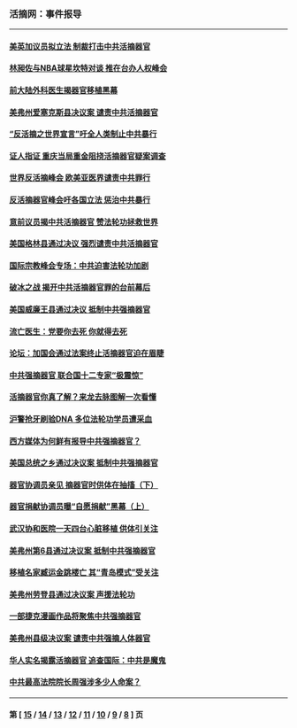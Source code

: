 ### 活摘网：事件报导
---
#### [美英加议员拟立法 制裁打击中共活摘器官](../../pages/nf5877/n13430251.md?02080430) 
#### [林昶佐与NBA球星坎特对谈 推在台办人权峰会](../../pages/nf5877/n13414467.md?02080430) 
#### [前大陆外科医生揭器官移植黑幕](../../pages/nf5877/n13401416.md?02080430) 
#### [美弗州爱塞克斯县决议案 谴责中共活摘器官](../../pages/nf5877/n13320919.md?02080430) 
#### [“反活摘之世界宣言”吁全人类制止中共暴行](../../pages/nf5877/n13259730.md?02080430) 
#### [证人指证 重庆当局重金阻挠活摘器官疑案调查](../../pages/nf5877/n13259127.md?02080430) 
#### [世界反活摘峰会 欧美亚医界谴责中共罪行](../../pages/nf5877/n13253550.md?02080430) 
#### [反活摘器官峰会吁各国立法 惩治中共暴行](../../pages/nf5877/n13245052.md?02080430) 
#### [意前议员揭中共活摘器官 赞法轮功拯救世界](../../pages/nf5877/n13203445.md?02080430) 
#### [美国格林县通过决议 强烈谴责中共活摘器官](../../pages/nf5877/n13119367.md?02080430) 
#### [国际宗教峰会专场：中共迫害法轮功加剧](../../pages/nf5877/n13088279.md?02080430) 
#### [破冰之战 揭开中共活摘器官罪的台前幕后](../../pages/nf5877/n13082457.md?02080430) 
#### [美国威廉王县通过决议 抵制中共强摘器官](../../pages/nf5877/n13056521.md?02080430) 
#### [流亡医生：党要你去死 你就得去死](../../pages/nf5877/n13052835.md?02080430) 
#### [论坛：加国会通过法案终止活摘器官迫在眉睫](../../pages/nf5877/n13029839.md?02080430) 
#### [中共强摘器官 联合国十二专家“极震惊”](../../pages/nf5877/n13024313.md?02080430) 
#### [活摘器官你真了解？来龙去脉图解一次看懂](../../pages/nf5877/n13013820.md?02080430) 
#### [沪警抢牙刷验DNA 多位法轮功学员遭采血](../../pages/nf5877/n12969218.md?02080430) 
#### [西方媒体为何鲜有报导中共强摘器官？](../../pages/nf5877/n12932034.md?02080430) 
#### [美国总统之乡通过决议案 抵制中共强摘器官](../../pages/nf5877/n12908242.md?02080430) 
#### [器官协调员亲见 摘器官时供体在抽搐（下）](../../pages/nf5877/n12898622.md?02080430) 
#### [器官捐献协调员曝“自愿捐献”黑幕（上）](../../pages/nf5877/n12878830.md?02080430) 
#### [武汉协和医院一天四台心脏移植 供体引关注](../../pages/nf5877/n12863175.md?02080430) 
#### [美弗州第6县通过决议案 抵制中共强摘器官](../../pages/nf5877/n12805218.md?02080430) 
#### [移植名家臧运金跳楼亡 其“青岛模式”受关注](../../pages/nf5877/n12803746.md?02080430) 
#### [美弗州劳登县通过决议案 声援法轮功](../../pages/nf5877/n12785715.md?02080430) 
#### [一部捷克漫画作品将聚焦中共强摘器官](../../pages/nf5877/n12785954.md?02080430) 
#### [美弗州县级决议案 谴责中共强摘人体器官](../../pages/nf5877/n12721290.md?02080430) 
#### [华人实名揭露活摘器官 追查国际：中共是魔鬼](../../pages/nf5877/n12691724.md?02080430) 
#### [中共最高法院院长周强涉多少人命案？](../../pages/nf5877/n12678074.md?02080430) 

---
#### 第 [ [15](./15.md?02080430) / [14](./14.md?02080430) / [13](./13.md?02080430) / [12](./12.md?02080430) / [11](./11.md?02080430) / [10](./10.md?02080430) / [9](./9.md?02080430) / [8](./8.md?02080430) ] 页
